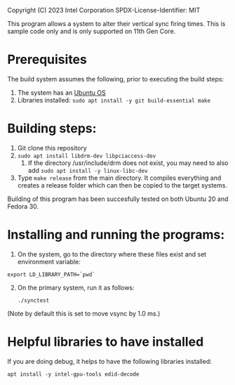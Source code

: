  Copyright (C) 2023 Intel Corporation
 SPDX-License-Identifier: MIT

This program allows a system to alter their vertical sync firing times.
This is sample code only and is only supported on 11th Gen Core. 

# Prerequisites
The build system assumes the following, prior to executing the build steps:
1) The system has an [Ubuntu OS](https://ubuntu.com/tutorials/install-ubuntu-desktop#1-overview)
1) Libraries installed: `sudo apt install -y git build-essential make`

# Building steps:
1) Git clone this repository 
1) `sudo apt install libdrm-dev libpciaccess-dev`
    1) If the directory /usr/include/drm does not exist, you may need to also add `sudo apt install -y linux-libc-dev`
1) Type `make release` from the main directory. It compiles everything and creates a 
   release folder which can then be copied to the target systems.

Building of this program has been succesfully tested on both Ubuntu 20 and Fedora 30.

# Installing and running the programs:
1) On the system, go to the directory where these files exist and set environment variable:
```console
export LD_LIBRARY_PATH=`pwd`
``````
2) On the primary system, run it as follows:
	```console
   ./synctest 
   ```

(Note by default this is set to move vsync by 1.0 ms.)

# Helpful libraries to have installed
If you are doing debug, it helps to have the following libraries installed:
```
apt install -y intel-gpu-tools edid-decode
```